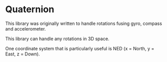 # Quaternion

This library was originally written to handle rotations fusing gyro, compass and accelerometer.

This library can handle any rotations in 3D space.

One coordinate system that is particularly useful is NED (x = North, y = East, z = Down).
